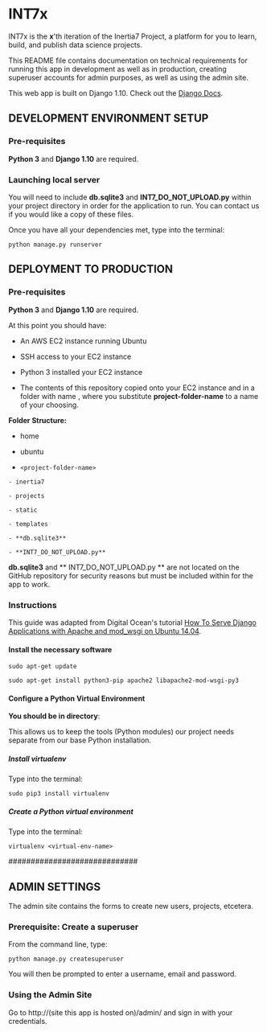 # INT7x

INT7x is the **x**'th iteration of the Inertia7 Project, a platform for you to learn, build, and publish data science projects.


This README file contains documentation on technical requirements for running this app in development as well as in production, creating superuser accounts for admin purposes, as well as using the admin site.

This web app is built on Django 1.10. Check out the [Django Docs](https://docs.djangoproject.com/en/1.10/releases/1.10.1/).

## DEVELOPMENT ENVIRONMENT SETUP

### Pre-requisites

**Python 3** and **Django 1.10** are required.

### Launching local server

You will need to include **db.sqlite3** and **INT7_DO_NOT_UPLOAD.py** within your project directory in order for the application to run. You can contact us if you would like a copy of these files.

Once you have all your dependencies met, type into the terminal:

	python manage.py runserver


## DEPLOYMENT TO PRODUCTION

### Pre-requisites

**Python 3** and **Django 1.10** are required.

At this point you should have:

 - An AWS EC2 instance running Ubuntu

 - SSH access to your EC2 instance

 - Python 3 installed your EC2 instance

 - The contents of this repository copied onto your EC2 instance and in a folder with name <project-folder-name>, where you substitute **project-folder-name** to a name of your choosing.

**Folder Structure:**

 - home

  - ubuntu

   - `<project-folder-name>`

    - inertia7

    - projects

    - static

    - templates

    - **db.sqlite3**

    - **INT7_DO_NOT_UPLOAD.py**

**db.sqlite3** and ** INT7_DO_NOT_UPLOAD.py ** are not located on the GitHub repository for security reasons but must be included within **<project-folder-name>** for the app to work.

### Instructions

This guide was adapted from Digital Ocean's tutorial [How To Serve Django Applications with Apache and mod_wsgi on Ubuntu 14.04](https://www.digitalocean.com/community/tutorials/how-to-serve-django-applications-with-apache-and-mod_wsgi-on-ubuntu-14-04).

#### Install the necessary software

	sudo apt-get update

	sudo apt-get install python3-pip apache2 libapache2-mod-wsgi-py3

#### Configure a Python Virtual Environment

**You should be in directory**: <project-folder-name>
	
This allows us to keep the tools (Python modules) our project needs separate from our base Python installation.
 
##### Install virtualenv

Type into the terminal:

	sudo pip3 install virtualenv
 
##### Create a Python virtual environment

Type into the terminal:

	virtualenv <virtual-env-name>


	








#############################

## ADMIN SETTINGS

The admin site contains the forms to create new users, projects, etcetera.


### Prerequisite: Create a superuser

From the command line, type:

    python manage.py createsuperuser

You will then be prompted to enter a username, email and password.


### Using the Admin Site
Go to http://(site this app is hosted on)/admin/ and sign in with your credentials.
